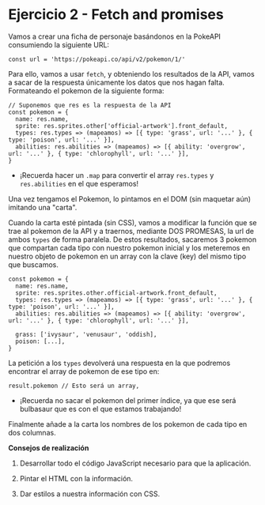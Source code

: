 # Ejercicio 2 - Fetch and promises

Vamos a crear una ficha de personaje basándonos en la PokeAPI consumiendo la siguiente URL:

```
const url = 'https://pokeapi.co/api/v2/pokemon/1/'
```

Para ello, vamos a usar `fetch`, y obteniendo los resultados de la API, vamos a sacar de la respuesta únicamente los datos que nos hagan falta. Formateando el pokemon de la siguiente forma:

```
// Suponemos que res es la respuesta de la API
const pokemon = {
  name: res.name,
  sprite: res.sprites.other['official-artwork'].front_default,
  types: res.types => (mapeamos) => [{ type: 'grass', url: '...' }, { type: 'poison', url: '...' }],
  abilities: res.abilities => (mapeamos) => [{ ability: 'overgrow', url: '...' }, { type: 'chlorophyll', url: '...' }],
}
```

- ¡Recuerda hacer un `.map` para convertir el array `res.types` y `res.abilities` en el que esperamos!

Una vez tengamos el Pokemon, lo pintamos en el DOM (sin maquetar aún) imitando una "carta".

Cuando la carta esté pintada (sin CSS), vamos a modificar la función que se trae al pokemon de la API y a traernos, mediante DOS PROMESAS, la url de ambos `types` de forma paralela. De estos resultados, sacaremos 3 pokemon que compartan cada tipo con nuestro pokemon inicial y los meteremos en nuestro objeto de pokemon en un array con la clave (key) del mismo tipo que buscamos.

```
const pokemon = {
  name: res.name,
  sprite: res.sprites.other.official-artwork.front_default,
  types: res.types => (mapeamos) => [{ type: 'grass', url: '...' }, { type: 'poison', url: '...' }],
  abilities: res.abilities => (mapeamos) => [{ ability: 'overgrow', url: '...' }, { type: 'chlorophyll', url: '...' }],

  grass: ['ivysaur', 'venusaur', 'oddish],
  poison: [...],
}
```

La petición a los `types` devolverá una respuesta en la que podremos encontrar el array de pokemon de ese tipo en:

```
result.pokemon // Esto será un array,
```

- ¡Recuerda no sacar el pokemon del primer índice, ya que ese será bulbasaur que es con el que estamos trabajando!

Finalmente añade a la carta los nombres de los pokemon de cada tipo en dos columnas.

**Consejos de realización**

1. Desarrollar todo el código JavaScript necesario para que la aplicación.

2. Pintar el HTML con la información.

3. Dar estilos a nuestra información con CSS.
